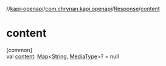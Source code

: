 //[kapi-openapi](../../../index.md)/[com.chrynan.kapi.openapi](../index.md)/[Response](index.md)/[content](content.md)

# content

[common]\
val [content](content.md): [Map](https://kotlinlang.org/api/latest/jvm/stdlib/kotlin.collections/-map/index.html)&lt;[String](https://kotlinlang.org/api/latest/jvm/stdlib/kotlin/-string/index.html), [MediaType](../-media-type/index.md)&gt;? = null
